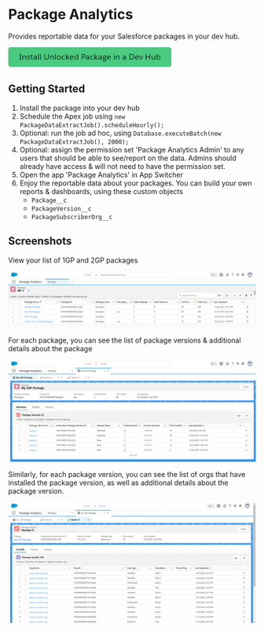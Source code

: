 # Package Analytics

Provides reportable data for your Salesforce packages in your dev hub.

[![Install Unlocked Package in a Dev Hub](./images/btn-install-unlocked-package-production.png)](https://login.salesforce.com/packaging/installPackage.apexp?p0=04t4x000000FEiRAAW)

## Getting Started

1. Install the package into your dev hub
2. Schedule the Apex job using `new PackageDataExtractJob().scheduleHourly();`
3. Optional: run the job ad hoc, using `Database.executeBatch(new PackageDataExtractJob(), 2000);`
4. Optional: assign the permission set 'Package Analytics Admin' to any users that should be able to see/report on the data. Admins should already have access & will not need to have the permission set.
5. Open the app 'Package Analytics' in App Switcher
6. Enjoy the reportable data about your packages. You can build your own reports & dashboards, using these custom objects
   - `Package__c`
   - `PackageVersion__c`
   - `PackageSubscriberOrg__c`

## Screenshots

View your list of 1GP and 2GP packages

![Packages list view](/images/packages-tab.png)

For each package, you can see the list of package versions & additional details about the package

![Package detail page](/images/package-detail-page.png)

Similarly, for each package version, you can see the list of orgs that have installed the package version, as well as additional details about the package version.

![Package Version detail page](/images/package-version-detail-page.png)
